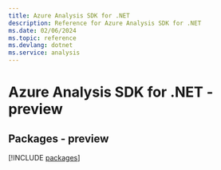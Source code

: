 ```yaml
---
title: Azure Analysis SDK for .NET
description: Reference for Azure Analysis SDK for .NET
ms.date: 02/06/2024
ms.topic: reference
ms.devlang: dotnet
ms.service: analysis
---
```

# Azure Analysis SDK for .NET - preview
## Packages - preview
[!INCLUDE [packages](analysis-index.md)]